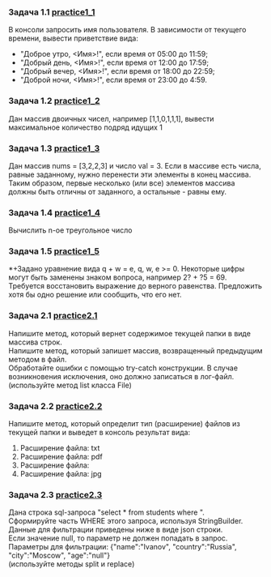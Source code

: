 ### Задача 1.1 [practice1_1](practice1_1.java)
В консоли запросить имя пользователя. В зависимости от текущего времени, вывести приветствие вида:
* "Доброе утро, <Имя>!", если время от 05:00 до 11:59; 
* "Добрый день, <Имя>!", если время от 12:00 до 17:59; 
* "Добрый вечер, <Имя>!", если время от 18:00 до 22:59; 
* "Доброй ночи, <Имя>!", если время от 23:00 до 4:59.
### Задача 1.2 [practice1_2](practice1_2.java)
Дан массив двоичных чисел, например [1,1,0,1,1,1], вывести максимальное количество подряд идущих 1
### Задача 1.3 [practice1_3](practice1_3.java)
Дан массив nums = [3,2,2,3] и число val = 3. Если в массиве есть числа, равные заданному, нужно перенести эти элементы в конец массива. Таким образом, первые несколько (или все) элементов массива должны быть отличны от заданного, а остальные - равны ему.
### Задача 1.4 [practice1_4](practice1_4.java)
Вычислить n-ое треугольное число
### Задача 1.5 [practice1_5](practice1_5.java)
*+Задано уравнение вида q + w = e, q, w, e >= 0. Некоторые цифры могут быть заменены знаком вопроса, например 2? + ?5 = 69. Требуется восстановить выражение до верного равенства. Предложить хотя бы одно решение или сообщить, что его нет.
### Задача 2.1 [practice2.1](practice2.java)
Напишите метод, который вернет содержимое текущей папки в виде массива строк.  
Напишите метод, который запишет массив, возвращенный предыдущим методом в файл.  
Обработайте ошибки с помощью try-catch конструкции. В случае возникновения исключения, оно должно записаться в лог-файл. (используйте метод list класса File)
### Задача 2.2 [practice2.2](practice2.java)
Напишите метод, который определит тип (расширение) файлов из текущей папки и выведет в консоль результат вида:
1) Расширение файла: txt
2) Расширение файла: pdf
3) Расширение файла:
4) Расширение файла: jpg
### Задача 2.3 [practice2.3](practice2_3.java)
Дана строка sql-запроса "select * from students where ".  
Сформируйте часть WHERE этого запроса, используя StringBuilder.  
Данные для фильтрации приведены ниже в виде json строки.  
Если значение null, то параметр не должен попадать в запрос.  
Параметры для фильтрации: {"name":"Ivanov", "country":"Russia", "city":"Moscow", "age":"null"}  
(используйте методы split и replace)
